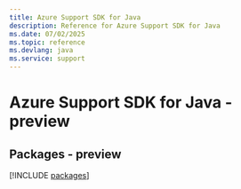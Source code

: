 ```yaml
---
title: Azure Support SDK for Java
description: Reference for Azure Support SDK for Java
ms.date: 07/02/2025
ms.topic: reference
ms.devlang: java
ms.service: support
---
```

# Azure Support SDK for Java - preview
## Packages - preview
[!INCLUDE [packages](support-index.md)]